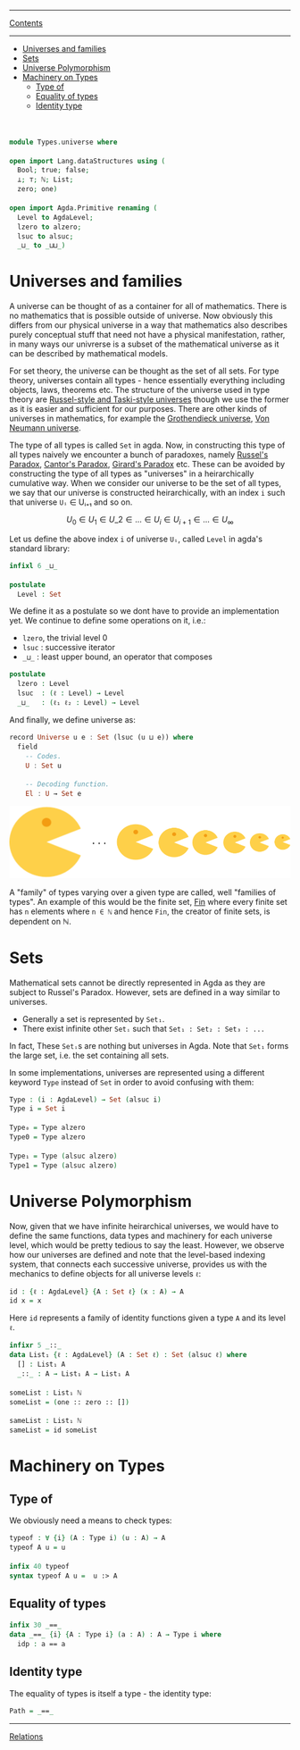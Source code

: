 ****
[Contents](contents.html)

<!-- START doctoc generated TOC please keep comment here to allow auto update -->
<!-- DON'T EDIT THIS SECTION, INSTEAD RE-RUN doctoc TO UPDATE -->
****

- [Universes and families](#universes-and-families)
- [Sets](#sets)
- [Universe Polymorphism](#universe-polymorphism)
- [Machinery on Types](#machinery-on-types)
  - [Type of](#type-of)
  - [Equality of types](#equality-of-types)
  - [Identity type](#identity-type)

<!-- END doctoc generated TOC please keep comment here to allow auto update -->

```agda


module Types.universe where

open import Lang.dataStructures using (
  Bool; true; false;
  ⊥; ⊤; ℕ; List;
  zero; one)

open import Agda.Primitive renaming (
  Level to AgdaLevel; 
  lzero to alzero; 
  lsuc to alsuc; 
  _⊔_ to _⊔⊔_)
```

# Universes and families

A universe can be thought of as a container for all of mathematics. There is no mathematics that is possible outside of universe. Now obviously this differs from our physical universe in a way that mathematics also describes purely conceptual stuff that need not have a physical manifestation, rather, in many ways our univrerse is a subset of the mathematical universe as it can be described by mathematical models.

For set theory, the universe can be thought as the set of all sets. For type theory, universes contain all types - hence essentially everything including objects, laws, theorems etc. The structure of the universe used in type theory are [Russel-style and Taski-style universes](http://www.cs.rhul.ac.uk/home/zhaohui/universes.pdf) though we use the former as it is easier and sufficient for our purposes. There are other kinds of universes in mathematics, for example the [Grothendieck universe](https://ncatlab.org/nlab/show/Grothendieck+universe), [Von Neumann universe](https://en.wikipedia.org/wiki/Von_Neumann_universe).

The type of all types is called `Set` in agda. Now, in constructing this type of all types naively we encounter a bunch of paradoxes, namely [Russel's Paradox](https://ncatlab.org/nlab/show/Russell%27s+paradox), [Cantor's Paradox](https://ncatlab.org/nlab/show/Cantor%27s+paradox), [Girard's Paradox](https://ncatlab.org/nlab/show/Burali-Forti%27s+paradox) etc. These can be avoided by constructing the type of all types as "universes" in a heirarchically cumulative way. When we consider our universe to be the set of all types, we say that our universe is constructed heirarchically, with an index `i` such that universe `Uᵢ` ∈ Uᵢ₊₁ and so on.

$$
U_{0} \in U_{1} \in U\_{2} \in ... \in U_{i} \in U_{i+1}  \in ... \in U_{\infty}
$$

Let us define the above index `i` of universe `Uᵢ`, called `Level` in agda's standard library:

```agda
infixl 6 _⊔_

postulate
  Level : Set
```

We define it as a postulate so we dont have to provide an implementation yet. We continue to define some operations on it, i.e.:

- `lzero`, the trivial level 0
- `lsuc` : successive iterator
- `_⊔_` : least upper bound, an operator that composes

```agda
postulate
  lzero : Level
  lsuc  : (ℓ : Level) → Level
  _⊔_   : (ℓ₁ ℓ₂ : Level) → Level
```

And finally, we define universe as:

```haskell
record Universe u e : Set (lsuc (u ⊔ e)) where
  field
    -- Codes.
    U : Set u

    -- Decoding function.
    El : U → Set e
```

![Figure 1: Universes](universes.png)

A "family" of types varying over a given type are called, well "families of types". An example of this would be the finite set, [Fin](./dataStructures.html#finite-sequences) where every finite set has `n` elements where `n ∈ ℕ` and hence `Fin`, the creator of finite sets, is dependent on ℕ.

# Sets

Mathematical sets cannot be directly represented in Agda as they are subject to Russel's Paradox. However, sets are defined in a way similar to universes.

- Generally a set is represented by `Set₁`.
- There exist infinite other `Setᵢ` such that `Set₁ : Set₂ : Set₃ : ...`

In fact, These `Setᵢ`s are nothing but universes in Agda. Note that `Set₁` forms the large set, i.e. the set containing all sets.

In some implementations, universes are represented using a different keyword `Type` instead of `Set` in order to avoid confusing with them:

```agda
Type : (i : AgdaLevel) → Set (alsuc i)
Type i = Set i

Type₀ = Type alzero
Type0 = Type alzero

Type₁ = Type (alsuc alzero)
Type1 = Type (alsuc alzero)
```

# Universe Polymorphism

Now, given that we have infinite heirarchical universes, we would have to define the same functions, data types and machinery for each universe level, which would be pretty tedious to say the least. However, we observe how our universes are defined and note that the level-based indexing system, that connects each successive universe, provides us with the mechanics to define objects for all universe levels `ℓ`:

```agda
id : {ℓ : AgdaLevel} {A : Set ℓ} (x : A) → A
id x = x
```
Here `id` represents a family of identity functions given a type `A` and its level `ℓ`.

```agda
infixr 5 _::_
data List₁ {ℓ : AgdaLevel} (A : Set ℓ) : Set (alsuc ℓ) where
  [] : List₁ A
  _::_ : A → List₁ A → List₁ A

someList : List₁ ℕ
someList = (one :: zero :: [])

sameList : List₁ ℕ
sameList = id someList
```

# Machinery on Types

## Type of

We obviously need a means to check types:

```agda
typeof : ∀ {i} (A : Type i) (u : A) → A
typeof A u = u

infix 40 typeof
syntax typeof A u =  u :> A
```

## Equality of types

```agda
infix 30 _==_
data _==_ {i} {A : Type i} (a : A) : A → Type i where
  idp : a == a
```

## Identity type

The equality of types is itself a type - the identity type:

```agda
Path = _==_
```

****
[Relations](./Types.relations.html)

